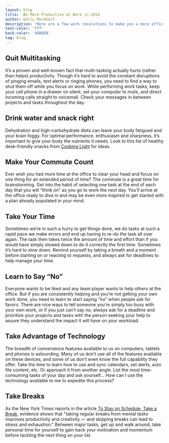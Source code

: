 ```yaml
---
layout: blog
title:  Be More Productive at Work in 2014
author: Emily Morehart
description: "Here are a few work resolutions to make you a more efficient employee this year. And remember… you’re doing it for *you*, but it won't hurt if the boss notices too..."
text-color: 'fff'
back-color: '4DBDEB'
tag: blog
---
```

## Quit Multitasking
It’s a proven and well-known fact that multi-tasking actually hurts (rather than helps) productivity. Though it’s hard to avoid the constant disruptions of pinging emails, text alerts or ringing phones, you need to find a way to shut them off while you focus on work. While performing work tasks, keep your cell phone in a drawer on silent, set your computer to mute, and direct incoming calls straight to voicemail. Check your messages in between projects and tasks throughout the day.

## Drink water and snack right
Dehydration and high-carbohydrate diets can leave your body fatigued and your brain foggy. For optimal performance, enthusiasm and sharpness, it’s important to give your body the nutrients it needs. Look to this list of healthy desk-friendly snacks from [Cooking Light](http://www.cookinglight.com/eating-smart/smart-choices/healthy-office-snacks-00400000065105/page12.html) for ideas.

## Make Your Commute Count
Ever wish you had more time at the office to clear your head and focus on one thing for an extended period of time? The commute is a great time for brainstorming. Get into the habit of selecting one task at the end of each day that you will “think on” as you go to work the next day. You’ll arrive at the office ready to dive in and may be even more inspired to get started with a plan already populated in your mind.

## Take Your Time
Sometimes we’re in such a hurry to get things done, we do tasks at such a rapid pace we make errors and end up having to re-do the task all over again. The task then takes twice the amount of time and effort than if you would have simply slowed down to do it correctly the first time. Sometimes it’s hard to slow down. Remind yourself by taking a breath and a moment before starting on or reacting to requests, and always ask for deadlines to help manage your time.

## Learn to Say “No”
Everyone wants to be liked and any team player wants to help others at the office. But if you are consistently helping and you’re not getting your own work done, you need to learn to start saying “no” when people ask for favors. There are nice ways to tell someone you’re simply too busy with your own work, or if you just can’t say no, always ask for a deadline and prioritize your projects and tasks with the person seeking your help to assure they understand the impact it will have on your workload.

## Take Advantage of Technology
The breadth of convenience features available to us on computers, tablets and phones is astounding. Many of us don’t use all of the features available on these devices, and some of us don’t even know the full capability they offer. Take the time to learn how to use and sync calendars, set alerts, auto file content, etc. Or approach it from another angle. List the most time-consuming tasks of your day and ask yourself… How can I use the technology available to me to expedite this process?

## Take Breaks
As the New York Times reports in the article [To Stay on Schedule, Take a Break](http://www.nytimes.com/2012/06/17/jobs/take-breaks-regularly-to-stay-on-schedule-workstation.html), evidence shows that "taking regular breaks from mental tasks improves productivity and creativity — and skipping breaks can lead to stress and exhaustion." Between major tasks, get up and walk around, take personal time for yourself to gain back your motivation and momentum before tackling the next thing on your list.
